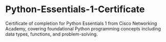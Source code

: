 # Python-Essentials-1-Certificate
Certificate of completion for Python Essentials 1 from Cisco Networking Academy, covering foundational Python programming concepts including data types, functions, and problem-solving.
